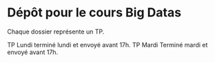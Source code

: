 # Dépôt pour le cours Big Datas

Chaque dossier représente un TP.

TP Lundi terminé lundi et envoyé avant 17h.
TP Mardi Terminé mardi et envoyé avant 17h.
